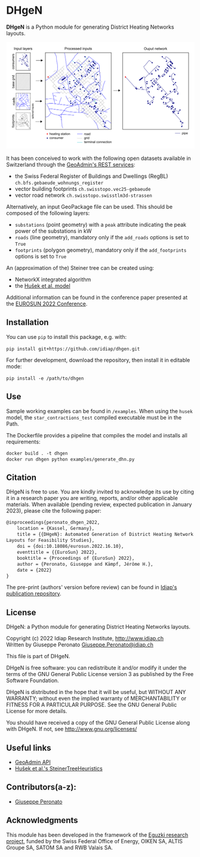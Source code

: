 # DHgeN

**DHgeN** is a Python module for generating District Heating Networks layouts.

![DhgeN schematic](dhgen.png)

It has been conceived to work with the following open datasets available in Switzerland through the [GeoAdmin's REST services](https://api3.geo.admin.ch/services/sdiservices.html):

- the Swiss Federal Register of Buildings and Dwellings (RegBL) `ch.bfs.gebaeude_wohnungs_register` 
- vector building footprints `ch.swisstopo.vec25-gebaeude`
- vector road network `ch.swisstopo.swisstlm3d-strassen`

Alternatively, an input GeoPackage file can be used. This should be composed of the following layers:

- `substations` (point geometry) with a `peak` attribute indicating the peak power of the substations in kW
- `roads` (line geometry), mandatory only if the `add_roads` options is set to `True`
- `footprints` (polygon geometry), mandatory only if the `add_footprints` options is set to `True`

An (approximation of the) Steiner tree can be created using:

- NetworkX integrated algorithm
- the [Hušek et al. model](https://github.com/goderik01/PACE2018)

Additional information can be found in the conference paper presented at the [EUROSUN 2022 Conference](#citation). 

## Installation

You can use `pip` to install this package, e.g. with:

```pip install git+https://github.com/idiap/dhgen.git```

For further development, download the repository, then install it in editable mode:

```pip install -e /path/to/dhgen```


## Use

Sample working examples can be found in `/examples`.
When using the `husek` model, the `star_contractions_test` compiled executable must be in the Path.

The Dockerfile provides a pipeline that compiles the model and installs all requirements:
```
docker build . -t dhgen
docker run dhgen python examples/generate_dhn.py
```

## <a name="citation"></a>Citation

DHgeN is free to use. You are kindly invited to acknowledge its use by citing it in a research paper you are writing, reports, and/or other applicable materials.
When available (pending review, expected publication in January 2023), please cite the following paper:


    @inproceedings{peronato_dhgen_2022,
        location = {Kassel, Germany},
        title = {{DHgeN}: Automated Generation of District Heating Network Layouts for Feasibility Studies},
        doi = {doi:10.18086/eurosun.2022.16.10},
        eventtitle = {{EuroSun} 2022},
        booktitle = {Proceedings of {EuroSun} 2022},
        author = {Peronato, Giuseppe and Kämpf, Jérôme H.},
        date = {2022}
    }


The pre-print (authors' version before review) can be found in [Idiap's publication repository](http://publications.idiap.ch/index.php/publications/show/4871).

## License

DHgeN: a Python module for generating District Heating Networks layouts.

Copyright (c) 2022 Idiap Research Institute, http://www.idiap.ch  
Written by Giuseppe Peronato <Giuseppe.Peronato@idiap.ch>

This file is part of DHgeN.

DHgeN is free software: you can redistribute it and/or modify
it under the terms of the GNU General Public License version 3 as
published by the Free Software Foundation.

DHgeN is distributed in the hope that it will be useful,
but WITHOUT ANY WARRANTY; without even the implied warranty of
MERCHANTABILITY or FITNESS FOR A PARTICULAR PURPOSE. See the
GNU General Public License for more details.

You should have received a copy of the GNU General Public License
along with DHgeN. If not, see <http://www.gnu.org/licenses/>


## Useful links

- [GeoAdmin API](https://api3.geo.admin.ch/)
- [Hušek et al.'s SteinerTreeHeuristics](https://github.com/goderik01/PACE2018)


## Contributors(a-z):

- [Giuseppe Peronato](https://www.giuseppeperonato.com)


## Acknowledgments

This module has been developed in the framework of the [Eguzki research project](https://www.aramis.admin.ch/Kategorien/?ProjectID=47432&Sprache=en-US), funded by the Swiss Federal Office of Energy, OIKEN SA, ALTIS Groupe SA, SATOM SA and RWB Valais SA.


